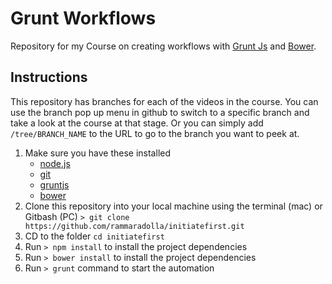 # Grunt Workflows

Repository for my Course on creating workflows with [Grunt Js](gruntjs.com) and [Bower](http://bower.io).

## Instructions
This repository has branches for each of the videos in the course. You can use the branch pop up menu in github to switch to a specific branch and take a look at the course at that stage. Or you can simply add `/tree/BRANCH_NAME` to the URL to go to the branch you want to peek at.

1. Make sure you have these installed
	- [node.js](http://nodejs.org/)
	- [git](http://git-scm.com/)
	- [gruntjs](http://gruntjs.com/)
	- [bower](http://bower.io)
2. Clone this repository into your local machine using the terminal (mac) or Gitbash (PC) `> git clone https://github.com/rammaradolla/initiatefirst.git`
3. CD to the folder `cd initiatefirst`
4. Run `> npm install` to install the project dependencies
4. Run `> bower install` to install the project dependencies
5. Run `> grunt` command to start the automation




